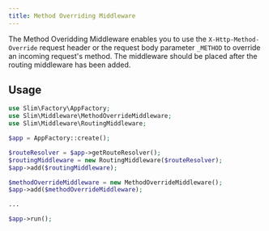 ```yaml
---
title: Method Overriding Middleware
---
```


The Method Overidding Middleware enables you to use the `X-Http-Method-Override` request header or the request body parameter `_METHOD` to override an incoming request's method. The middleware should be placed after the routing middleware has been added.

## Usage
```php
use Slim\Factory\AppFactory;
use Slim\Middleware\MethodOverrideMiddleware;
use Slim\Middleware\RoutingMiddleware;

$app = AppFactory::create();

$routeResolver = $app->getRouteResolver();
$routingMiddleware = new RoutingMiddleware($routeResolver);
$app->add($routingMiddleware);

$methodOverrideMiddleware = new MethodOverrideMiddleware();
$app->add($methodOverrideMiddleware);

...

$app->run();
```
